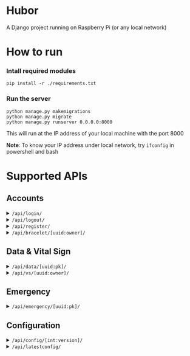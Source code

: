 # Hubor
A Django project running on Raspberry Pi (or any local network)

# How to run
### Intall required modules
```
pip install -r ./requirements.txt
```
### Run the server
```
python manage.py makemigrations
python manage.py migrate
python manage.py runserver 0.0.0.0:8000
```
This will run at the IP address of your local machine with the port 8000

**Note**: To know your IP address under local network, try `ifconfig` in powershell and bash
# Supported APIs
## Accounts
[comment]: # ("/api/login/")
<details><summary><code>/api/login/</code>
</summary>
<p>

- Login a user
- `POST`
    - Request
        ```json
        {
            "username": String,
            "password": String
        }
        ```
    - Response
        ```json
        {
            "query": "login",
            "id": uuid
        }
        ```
</p>
</details>

[comment]: # ("/api/logout/")
<details><summary><code>/api/logout/</code>
</summary>
<p>

- logout request user. User info should be stored in client"s cookie.
- POST
    - Request
        ```json
        {} - empty payload
        ```
    - Response
        ```json
        {
            "query": "logout"
        }
        ```
</p>
</details>


[comment]: # ("/api/register/")
<details><summary><code>/api/register/</code>
</summary>
<p>

- Register a user
- `POST`
    - Request
        ```json
        {
            "username": String,
            "email": String,
            "height": float,
            "weight": float,
            "user_type": int (0=patient, 1=doctor, 2=admin),
            "phone": String,
            "date_of_birth": String,
            "gender": int (0=male, 1=female),
            "notes": Stirng,
            "password":String
        }
        ```
    - Response
        ```json
        {
            "query": "register",
            "data": {
                "id": UUID,
                "email": String,
                "weight": float,
                "height": float,
                "user_type": int,
                "phone": String,
                "date_of_birth": Stirng,
                "gender": int,
                "notes": Sting
            }
        }
        ```
</p>
</details>


[comment]: # ("/api/bracelet/<uuid:owner>/")
<details><summary><code>/api/bracelet/[uuid:owner]/</code>
</summary>
<p>

- `POST`
    - Add a bracelet for the `owner` in the request URL
    - Request
        ```json
        {
            "mac_addr": String
        }
        ```
    - Response
        ```json
        {
            "query": "bracelet",
            "bracelet": UUID
        }
        ```
- `GET`
    - Get all bracelets owned by the `owner` in the request URL
    - Response
        ```json
        {
            "query": "bracelet"
            "bracelets": [
                {
                    "id": UUID,
                    "owner": UUID,
                    "mac_addr": String
                },
                {
                    "id": UUID,
                    "owner": UUID,
                    "mac_addr": String
                },
                ...
            ]
        }
            
        ```
</p>
</details>


## Data & Vital Sign
[comment]: # ("/api/data/<uuid:pk>/")
<details><summary><code>/api/data/[uuid:pk]/</code>
</summary>
<p>

- `POST`
    - Add an entry of raw data for the `owner` in the request URL
    - Request
        ```json
        {
            "bracelet": UUID,
            "tem": float,
            "acx": float,
            "acz": float,
            "bat": float,
            "red": float,
            "ir": float,
            ["time": String]
        }
        ```
    - Response
        ```json
        {}
        ```
- `GET`
    - Get all raw data owned by the `owner` in the request URL
    - Response
        ```json
        {
            "query": "bracelet"
            "data": [
                {
                    "id": int,
                    "owner": UUID,
                    "bracelet": UUID,
                    "tem": float,
                    "acx": float,
                    "acz": float,
                    "bat": float,
                    "red": float,
                    "ir": float,
                    "time": String
                },
                {
                    "id": int,
                    "owner": UUID,
                    "bracelet": UUID,
                    "tem": float,
                    "acx": float,
                    "acz": float,
                    "bat": float,
                    "red": float,
                    "ir": float,
                    "time": String
                },
                ...
            ]
        }
            
        ```
</p>
</details>


[comment]: # ("/api/vs/<uuid:owner>/")
<details><summary><code>/api/vs/[uuid:owner]/</code>
</summary>
<p>

- `POST`
    - Add an entry of vital sign for the `owner` in the request URL
    - Request
        ```json
        {
            "bracelet": UUID,
            "temp": float,
            "spo2": float,
            "hr": float,
            "rr": float,
            ["time": String]
        }
        ```
    - Response
        ```json
        {}
        ```
- `GET`
    - Get all vital signs owned by the `owner` in the request URL
    - Response
        ```json
        {
            "query": "bracelet"
            "data": [
                {
                    "id": int,
                    "owner": UUID,
                    "bracelet": UUID,
                    "bracelet": UUID,
                    "temp": float,
                    "spo2": float,
                    "hr": float,
                    "rr": float,
                    "time": String
                },
                {
                    "id": int,
                    "owner": UUID,
                    "bracelet": UUID,
                    "bracelet": UUID,
                    "temp": float,
                    "spo2": float,
                    "hr": float,
                    "rr": float,
                    "time": String
                },
                ...
            ]
        }
            
        ```
</p>
</details>


## Emergency
[comment]: # ("/api/emergency/<uuid:pk>/")
<details><summary><code>/api/emergency/[uuid:pk]/</code>
</summary>
<p>

- `POST`
    - Initiate an emergency event
    - Request
        ```json
        {
            "longitude": float,
            "latitude": float,
            "configuration": int,
            ["time": String]
        }
        ```
    - Response
        ```json
        {}
        ```
- `GET`
    - Get a list of emergency events sent by given user
    - Response
        ```json
        {
            "data": [
                {
                    "id" = UUID,
                    "patient" = UUID,
                    "time" = String,
                    "solved" = int,
                    "longitude" = float,
                    "latitude" = float,
                    "configuration": int
                },
                {
                    "id" = UUID,
                    "patient" = UUID,
                    "time" = String,
                    "solved" = int,
                    "longitude" = float,
                    "latitude" = float,
                    "configuration": int
                },
                ...
            ]
        }
        ```
</p>
</details>


## Configuration
[comment]: # ("/api/config/<int:version>/")
<details><summary><code>/api/config/[int:version]/</code>
</summary>
<p>

- `GET`
    - Get the corresponding version of configuration
    - Response
        ```json
        {
            "config": [
                {
                    "id": int,
                    "name": String,
                    "version": int,
                    "compare": int,
                    "range_min": float,
                    "range_max": float,
                    "duration": int
                },
                {
                    "id": int,
                    "name": String,
                    "version": int,
                    "compare": int,
                    "range_min": float,
                    "range_max": float,
                    "duration": int
                },
                ...
            ]
        }
        ```
</p>
</details>

[comment]: # ("/api/latestconfig/")
<details><summary><code>/api/latestconfig/</code>
</summary>
<p>

- `GET`
    - Get the latest version of configuration
    - Response
        ```json
        {
            "config": [
                {
                    "id": int,
                    "name": String,
                    "version": int,
                    "compare": int,
                    "range_min": float,
                    "range_max": float,
                    "duration": int
                },
                {
                    "id": int,
                    "name": String,
                    "version": int,
                    "compare": int,
                    "range_min": float,
                    "range_max": float,
                    "duration": int
                },
                ...
            ]
        }
        ```
</p>
</details>